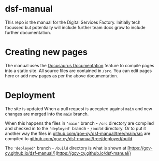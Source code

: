 # dsf-manual
This repo is the manual for the Digital Services Factory. Initially tech focussed but potentially will include further team docs grow to include further documentation.

# Creating new pages

The manual uses the [Docusaurus Documentation](https://docusaurus.io/docs/create-doc) feature to compile pages into a static site.
All source files are contained in `/src`. You can edit pages here or add new pages as per the above documentation.

# Deployment

The site is updated When a pull request is accepted against `main` and new changes are merged into the `main` branch.

When this happens the files in `'main'` branch - `/src` directory are compiled and checked in to the `'deployed'` branch - `/build` directory.
Or to put it another way the files in [github.com/gov-cy/dsf-manual/tree/main/src](https://github.com/gov-cy/dsf-manual/tree/main/src) are compiled to [github.com/gov-cy/dsf-manual/tree/deployed/build](https://github.com/gov-cy/dsf-manual/tree/deployed/build)


The `'deployed'` branch - `/build` directory is what is shown at [https://gov-cy.github.io/dsf-manual/](https://gov-cy.github.io/dsf-manual/)

